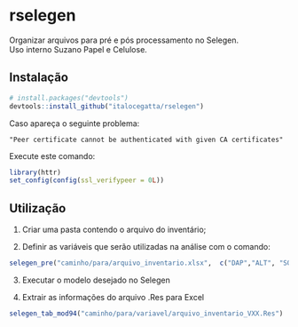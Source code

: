 # rselegen

Organizar arquivos para pré e pós processamento no Selegen.  
Uso interno Suzano Papel e Celulose.


## Instalação


``` r
# install.packages("devtools")
devtools::install_github("italocegatta/rselegen")
```

Caso apareça o seguinte problema:

```
"Peer certificate cannot be authenticated with given CA certificates"
```

Execute este comando:

``` r
library(httr)
set_config(config(ssl_verifypeer = 0L))
```

## Utilização

1) Criar uma pasta contendo o arquivo do inventário;

2) Definir as variáveis que serão utilizadas na análise com o comando:

``` r
selegen_pre("caminho/para/arquivo_inventario.xlsx",  c("DAP","ALT", "SOB", "VOL"))
```

3) Executar o modelo desejado no Selegen

4) Extrair as informações do arquivo .Res para Excel

``` r
selegen_tab_mod94("caminho/para/variavel/arquivo_inventario_VXX.Res")
```
